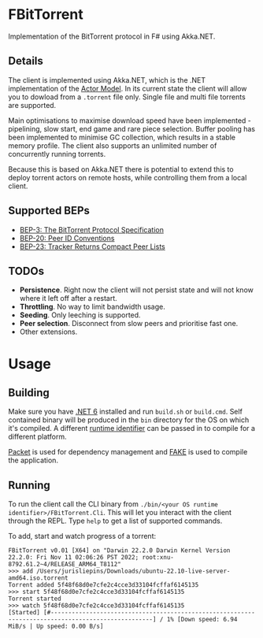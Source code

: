 FBitTorrent
===========

Implementation of the BitTorrent protocol in F# using Akka.NET. 

## Details

The client is implemented using Akka.NET, which is the .NET implementation of the [Actor Model](https://en.wikipedia.org/wiki/Actor_model). In its current state the client will allow you to dowload from a `.torrent` file only. Single file and multi file torrents are supported. 

Main optimisations to maximise download speed have been implemented - pipelining, slow start, end game and rare piece selection. Buffer pooling has been implemented to minimise GC collection, which results in a stable memory profile. The client also supports an unlimited number of concurrently running torrents.

Because this is based on Akka.NET there is potential to extend this to deploy torrent actors on remote hosts, while controlling them from a local client. 

## Supported BEPs

* [BEP-3: The BitTorrent Protocol Specification](http://bittorrent.org/beps/bep_0003.html)
* [BEP-20: Peer ID Conventions](http://bittorrent.org/beps/bep_0020.html)
* [BEP-23: Tracker Returns Compact Peer Lists](http://bittorrent.org/beps/bep_0023.html)

## TODOs

* **Persistence**. Right now the client will not persist state and will not know where it left off after a restart.
* **Throttling**. No way to limit bandwidth usage. 
* **Seeding**. Only leeching is supported.
* **Peer selection**. Disconnect from slow peers and prioritise fast one. 
* Other extensions.

# Usage

## Building

Make sure you have [.NET 6](https://dotnet.microsoft.com/en-us/download/dotnet/6.0) installed and run `build.sh` or `build.cmd`. Self contained binary will be produced in the `bin` directory for the OS on which it's compiled. A different [runtime identifier](https://docs.microsoft.com/en-us/dotnet/core/rid-catalog) can be passed in to compile for a different platform.   

[Packet](https://fsprojects.github.io/Paket/get-started.html) is used for dependency management and [FAKE](https://fake.build/guide/getting-started.html) is used to compile the application. 

## Running

To run the client call the CLI binary from `./bin/<your OS runtime identifier>/FBitTorrent.Cli`. This will let you interact with the client through the REPL. Type `help` to get a list of supported commands. 

To add, start and watch progress of a torrent:
```
FBitTorrent v0.01 [X64] on "Darwin 22.2.0 Darwin Kernel Version 22.2.0: Fri Nov 11 02:06:26 PST 2022; root:xnu-8792.61.2~4/RELEASE_ARM64_T8112"
>>> add /Users/jurisliepins/Downloads/ubuntu-22.10-live-server-amd64.iso.torrent
Torrent added 5f48f68d0e7cfe2c4cce3d33104fcffaf6145135
>>> start 5f48f68d0e7cfe2c4cce3d33104fcffaf6145135
Torrent started
>>> watch 5f48f68d0e7cfe2c4cce3d33104fcffaf6145135
[Started] [#---------------------------------------------------------------------------------------------------] / 1% [Down speed: 6.94 MiB/s | Up speed: 0.00 B/s]  

```
